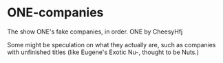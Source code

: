 # ONE-companies
The show ONE's fake companies, in order. ONE by CheesyHfj

Some might be speculation on what they actually are, such as companies with unfinished titles (like Eugene's Exotic Nu-, thought to be Nuts.)
